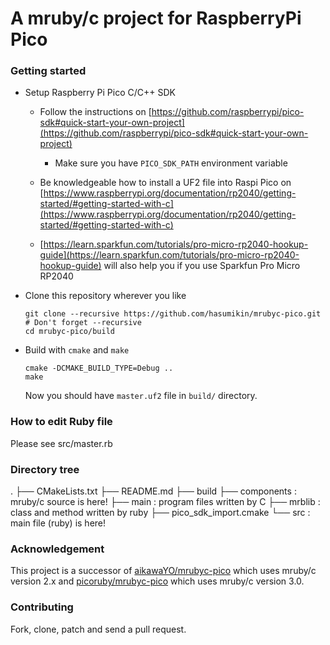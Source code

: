 # A mruby/c project for RaspberryPi Pico


### Getting started

- Setup Raspberry Pi Pico C/C++ SDK

  - Follow the instructions on [https://github.com/raspberrypi/pico-sdk#quick-start-your-own-project](https://github.com/raspberrypi/pico-sdk#quick-start-your-own-project)
    - Make sure you have `PICO_SDK_PATH` environment variable

  - Be knowledgeable how to install a UF2 file into Raspi Pico on [https://www.raspberrypi.org/documentation/rp2040/getting-started/#getting-started-with-c](https://www.raspberrypi.org/documentation/rp2040/getting-started/#getting-started-with-c)

  - [https://learn.sparkfun.com/tutorials/pro-micro-rp2040-hookup-guide](https://learn.sparkfun.com/tutorials/pro-micro-rp2040-hookup-guide) will also help you if you use Sparkfun Pro Micro RP2040

- Clone this repository wherever you like

    ```
    git clone --recursive https://github.com/hasumikin/mrubyc-pico.git # Don't forget --recursive
    cd mrubyc-pico/build
    ```

- Build with `cmake` and `make`

    ```
    cmake -DCMAKE_BUILD_TYPE=Debug ..
    make
    ```

    Now you should have `master.uf2` file in `build/` directory.

### How to edit Ruby file

Please see src/master.rb  

### Directory tree

.
├── CMakeLists.txt
├── README.md
├── build
├── components   : mruby/c source is here!
├── main         : program files written by C
├── mrblib       : class and method written by ruby
├── pico_sdk_import.cmake
└── src          : main file (ruby) is here!


### Acknowledgement

This project is a successor of [aikawaYO/mrubyc-pico](https://github.com/aikawaYO/mrubyc-pico) which uses mruby/c version 2.x and 
 [picoruby/mrubyc-pico](https://github.com/picoruby/mrubyc-pico) which uses mruby/c version 3.0.

### Contributing

Fork, clone, patch and send a pull request.

